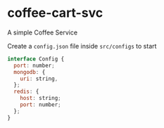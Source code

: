 # coffee-cart-svc

A simple Coffee Service

Create a `config.json` file inside `src/configs` to start

```js
interface Config {
  port: number;
  mongodb: {
    uri: string,
  };
  redis: {
    host: string;
    port: number;
  };
}
```
